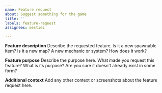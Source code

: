 ```yaml
---
name: Feature request
about: Suggest something for the game
title: ''
labels: feature-request
assignees: mestiez

---
```


**Feature description**
Describe the requested feature. Is it a new spawnable item? Is it a new map? A new mechanic or system? How does it work?

**Feature purpose**
Describe the purpose here. What made you request this feature? What is its purpose? Are you sure it doesn't already exist in some form?

**Additional context**
Add any other context or screenshots about the feature request here.
